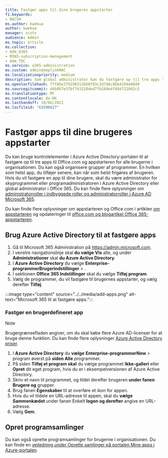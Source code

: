 ```yaml
---
title: Fastgør apps til dine brugeres appstarter
f1.keywords:
- NOCSH
ms.author: kwekua
author: kwekua
manager: scotv
audience: Admin
ms.topic: article
ms.collection:
- Adm_O365
- M365-subscription-management
- Adm_TOC
ms.service: o365-administration
ms.custom: admindeeplinkMAC
ms.localizationpriority: medium
description: Som global administrator kan du fastgøre op til tre apps til dine brugeres appstarter.
ms.openlocfilehash: 7ff85e379198312666f03c2d7d6c8bb42b9e08d0
ms.sourcegitcommit: d4b867e37bf741528ded7fb289e4f6847228d2c5
ms.translationtype: MT
ms.contentlocale: da-DK
ms.lasthandoff: 10/06/2021
ms.locfileid: "63590627"
---
```

# <a name="pin-apps-to-your-users-app-launcher"></a>Fastgør apps til dine brugeres appstarter

Du kan bruge kontrolelementer i Azure Active Directory-portalen til at fastgøre op til tre apps til Office.com og appstarteren for alle brugerne i organisationen. Du kan også organisere grupper af programmer. En hvilken som helst app, du tilføjer senere, kan når som helst frigøres af brugeren. Hvis du vil fastgøre en app til dine brugere, skal du være administrator for skyprogrammet eller programadministratoren i Azure Active Directory eller global administrator i Office 365. Du kan finde flere oplysninger om [administratorroller i indbyggede roller og administratorroller i Azure AD](/azure/active-directory/roles/permissions-reference) [Microsoft 365](../add-users/about-admin-roles.md). 

Du kan finde flere oplysninger om appstarteren og Office.com i artiklen [om appstarteren](https://support.microsoft.com/office/79f12104-6fed-442f-96a0-eb089a3f476a) og opdateringer til [office.com og blogartikel Office 365-appstarteren](https://techcommunity.microsoft.com/t5/office-365-blog/updates-to-office-com-and-the-office-365-app-launcher/ba-p/1150503).

## <a name="use-the-azure-active-directory-portal-to-pin-apps"></a>Brug Azure Active Directory til at fastgøre apps

1. Gå til Microsoft 365 Administration på <a href="https://go.microsoft.com/fwlink/p/?linkid=2024339" target="_blank">https://admin.microsoft.com</a>.
2. I venstre navigationslinje skal **du vælge Vis** alle, og under **Administrationer** skal **du Azure Active Directory**.
3. I **Azure Active Directory** du vælge **Enterprise-programmerBrugerindstillinger** > .
4. I sektionen **Office 365 Indstillinger** skal du vælge **Tilføj program**.
5. Vælg de programmer, du vil fastgøre til brugernes appstarter, og vælg derefter **Tilføj**.

:::image type="content" source="../../media/add-apps.png" alt-text="Microsoft 365 til at fastgøre apps.":::

### <a name="pin-a-custom-app"></a>Fastgør en brugerdefineret app

> [!NOTE]
> Brugergrænsefladen angiver, om du skal købe flere Azure AD-licenser for at bruge denne funktion. Du kan finde flere oplysninger [Azure Active Directory priser](https://azure.microsoft.com/pricing/details/active-directory/).

1. I **Azure Active Directory** du **vælge** **Enterprise-programmerNew** >  program øverst på **siden Alle** programmer.
2. På siden **Tilføj et program skal** du vælge programmet **Ikke-galleri** eller **Opret** dit eget program, hvis du er i eksempelversionen af Azure Active Directory. 
3. Skriv et navn til programmet, og tildel derefter brugeren **under fanen Brugere og** grupper.
4. Brug fanen **Egenskaber** til at overføre et ikon for appen.
5. Hvis du vil tildele en URL-adresse til appen, skal du **vælge Sammenkædet** under fanen Enkelt **logon og derefter** angive en URL-adresse.
6. Vælg **Gem**.

## <a name="create-application-collections"></a>Opret programsamlinger

Du kan også oprette programsamlinger for brugerne i organisationen. Du kan finde en [vejledning under Oprette samlinger på portalen Mine apps i Azure-portalen](/azure/active-directory/manage-apps/access-panel-collections).